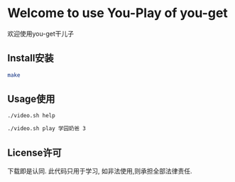 # Welcome to use You-Play of you-get

欢迎使用you-get干儿子

## Install安装

```bash
make
```

## Usage使用

```bash
./video.sh help

./video.sh play 学园奶爸 3
```

## License许可

下载即是认同. 此代码只用于学习, 如非法使用,则承担全部法律责任.
